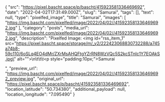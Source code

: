{
  "src": "https://pixel.bascht.space/p/bascht/415923581336469692",
  "date": "2022-04-02T17:31:49.000Z",
  "slug": "Samurai",
  "tags": [],
  "text": null,
  "type": "pixelfed_image",
  "title": "Samurai",
  "images": [
    "https://img.bascht.com/pixelfed/image/2022/04/02//415923581336469692.jpg"
  ],
  "category": "posts",
  "media_url": "https://img.bascht.com/pixelfed/image/2022/04/02//415923581336469692.jpg",
  "description": "Pixelfed Image: <img id=\"rss_item_1\" src=\"https://pixel.bascht.space/storage/m/_v2/222423068830732288/a745a74b8-59c110/6oSLq4EO4dMr/ZXrMsAHQFtgYZrRN8WzVQc5S2kcSTnIc1Y7EOAkS.jpg\" alt=\"\">\n\t\t\t<p style=\"padding:10px;\">Samurai</p>",
  "preview_url": "https://img.bascht.com/pixelfed/image/2022/04/02//415923581336469692_preview.jpg",
  "original_url": "https://pixel.bascht.space/p/bascht/415923581336469692",
  "location_latitude": "50.734380",
  "additional_payload": null,
  "location_longitude": "7.095490"
}